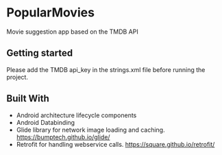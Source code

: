 # PopularMovies
Movie suggestion app based on the TMDB API

## Getting started
Please add the TMDB api_key in the strings.xml file before running the project.

## Built With
* Android architecture lifecycle components
* Android Databinding
* Glide library for network image loading and caching.
https://bumptech.github.io/glide/
* Retrofit for handling webservice calls.
https://square.github.io/retrofit/
